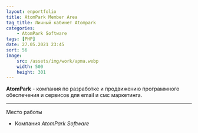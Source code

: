 ```yaml
---
layout: enportfolio
title: AtomPark Member Area
tag_title: Личный кабинет Atompark
categories:
    - AtomPark Software
tags: [PHP]
date: 27.05.2021 23:45
sort: 56
image: 
    src: /assets/img/work/apma.webp 
    width: 500
    height: 301
---
```


**AtomPark** - компания по разработке и продвижению программного обеспечения и сервисов для email и смс маркетинга.

---

Место работы

* Компания _AtomPark Software_

